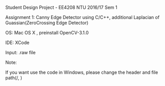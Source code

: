 Student Design Project - EE4208 NTU 2016/17 Sem 1

Assignment 1: Canny Edge Detector using C/C++, additional Laplacian of Guassian(ZeroCrossing Edge Detector)

OS: Mac OS X , preinstall OpenCV-3.1.0

IDE: XCode

Input: .raw file

Note:

If you want use the code in Windows, please change the header and file path(/, \)

